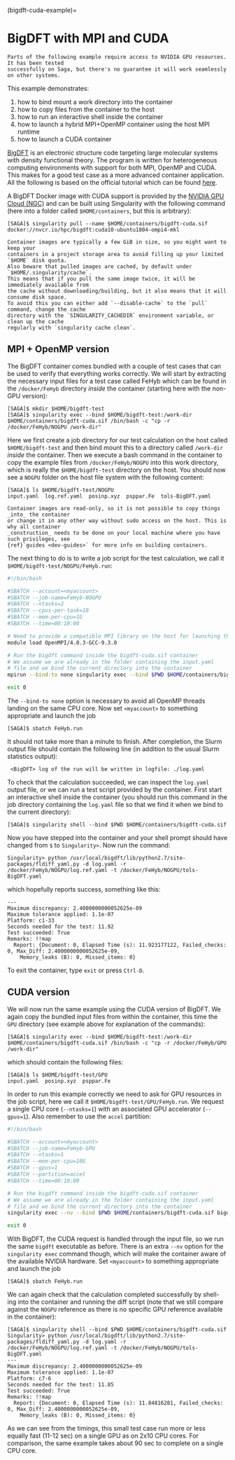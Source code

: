 (bigdft-cuda-example)=
# BigDFT with MPI and CUDA

```{note}
Parts of the following example require access to NVIDIA GPU resources. It has been tested
successfully on Saga, but there's no guarantee it will work seamlessly on other systems.
```

This example demonstrates:
1. how to bind mount a work directory into the container
2. how to copy files from the container to the host
3. how to run an interactive shell inside the container
4. how to launch a hybrid MPI+OpenMP container using the host MPI runtime
5. how to launch a CUDA container

[BigDFT](https://bigdft-suite.readthedocs.io/en/latest) is an electronic structure code targeting large molecular
systems with density functional theory. The program is written for heterogeneous computing
environments with support for both MPI, OpenMP and CUDA. This makes for a good test case
as a more advanced container application. All the following is based on the official
tutorial which can be found [here](https://ngc.nvidia.com/catalog/containers/hpc:bigdft).

A BigDFT Docker image with CUDA support is provided by the
[NVIDIA GPU Cloud (NGC)](https://ngc.nvidia.com/catalog)
and can be built using Singularity with the following command (here into a folder called
`$HOME/containers`, but this is arbitrary):
```console
[SAGA]$ singularity pull --name $HOME/containers/bigdft-cuda.sif docker://nvcr.io/hpc/bigdft:cuda10-ubuntu1804-ompi4-mkl
```

```{warning}
Container images are typically a few GiB in size, so you might want to keep your
containers in a project storage area to avoid filling up your limited `$HOME` disk quota.
Also beware that pulled images are cached, by default under `$HOME/.singularity/cache`.
This means that if you pull the same image twice, it will be immediately available from
the cache without downloading/building, but it also means that it will consume disk space.
To avoid this you can either add `--disable-cache` to the `pull` command, change the cache
directory with the `SINGULARITY_CACHEDIR` environment variable, or clean up the cache
regularly with `singularity cache clean`.
```

## MPI + OpenMP version

The BigDFT container comes bundled with a couple of test cases that can be used to verify
that everything works correctly. We will start by extracting the necessary input files
for a test case called FeHyb which can be found in the `/docker/FeHyb` directory _inside_
the container (starting here with the non-GPU version):
```console
[SAGA]$ mkdir $HOME/bigdft-test
[SAGA]$ singularity exec --bind $HOME/bigdft-test:/work-dir $HOME/containers/bigdft-cuda.sif /bin/bash -c "cp -r /docker/FeHyb/NOGPU /work-dir"
```
Here we first create a job directory for our test calculation on the host called `$HOME/bigdft-test`
and then bind mount this to a directory called `/work-dir` _inside_ the container. Then we execute
a bash command in the container to copy the example files from `/docker/FeHyb/NOGPU` into this
work directory, which is really the `$HOME/bigdft-test` directory on the host. You should now see a
`NOGPU` folder on the host file system with the following content:
```console
[SAGA]$ ls $HOME/bigdft-test/NOGPU
input.yaml  log.ref.yaml  posinp.xyz  psppar.Fe  tols-BigDFT.yaml
```

```{note}
Container images are read-only, so it is not possible to copy things _into_ the container
or change it in any other way without sudo access on the host. This is why all container
_construction_ needs to be done on your local machine where you have such privileges, see
{ref}`guides <dev-guides>` for more info on building containers.
```

The next thing to do is to write a job script for the test calculation, we call it
`$HOME/bigdft-test/NOGPU/FeHyb.run`:
```bash
#!/bin/bash

#SBATCH --account=<myaccount>
#SBATCH --job-name=FeHyb-NOGPU
#SBATCH --ntasks=2
#SBATCH --cpus-per-task=10
#SBATCH --mem-per-cpu=1G
#SBATCH --time=00:10:00

# Need to provide a compatible MPI library on the host for launching the calculation
module load OpenMPI/4.0.3-GCC-9.3.0

# Run the bigdft command inside the bigdft-cuda.sif container
# We assume we are already in the folder containing the input.yaml
# file and we bind the current directory into the container
mpirun --bind-to none singularity exec --bind $PWD $HOME/containers/bigdft-cuda.sif bigdft

exit 0
```

The `--bind-to none` option is necessary to avoid all OpenMP threads landing on the
same CPU core. Now set `<myaccount>` to something appropriate and launch the job
```console
[SAGA]$ sbatch FeHyb.run
```
It should not take more than a minute to finish. After completion, the Slurm output
file should contain the following line (in addition to the usual Slurm statistics output):
```console
 <BigDFT> log of the run will be written in logfile: ./log.yaml
```
To check that the calculation succeeded, we can inspect the `log.yaml` output file,
or we can run a test script provided by the container. First start an interactive shell
inside the container (you should run this command in the job directory containing the
`log.yaml` file so that we find it when we bind to the current directory):
```console
[SAGA]$ singularity shell --bind $PWD $HOME/containers/bigdft-cuda.sif
```
Now you have stepped into the container and your shell prompt should have changed from `$`
to `Singularity>`. Now run the command:
```console
Singularity> python /usr/local/bigdft/lib/python2.7/site-packages/fldiff_yaml.py -d log.yaml -r /docker/FeHyb/NOGPU/log.ref.yaml -t /docker/FeHyb/NOGPU/tols-BigDFT.yaml
```
which hopefully reports success, something like this:
```
---
Maximum discrepancy: 2.4000000000052625e-09
Maximum tolerance applied: 1.1e-07
Platform: c1-33
Seconds needed for the test: 11.92
Test succeeded: True
Remarks: !!map
  Report: {Document: 0, Elapsed Time (s): 11.923177122, Failed_checks: 0, Max_Diff: 2.4000000000052625e-09,
    Memory_leaks (B): 0, Missed_items: 0}
```
To exit the container, type `exit` or press `Ctrl-D`.

## CUDA version

We will now run the same example using the CUDA version of BigDFT. We again copy the
bundled input files from within the container, this time the `GPU` directory (see
example above for explanation of the commands):

```console
[SAGA]$ singularity exec --bind $HOME/bigdft-test:/work-dir $HOME/containers/bigdft-cuda.sif /bin/bash -c "cp -r /docker/FeHyb/GPU /work-dir"
```
which should contain the following files:
```console
[SAGA]$ ls $HOME/bigdft-test/GPU
input.yaml  posinp.xyz  psppar.Fe
```
In order to run this example correctly we need to ask for GPU resources in the job
script, here we call it `$HOME/bigdft-test/GPU/FeHyb.run`. We request a single CPU
core (`--ntasks=1`) with an associated GPU accelerator (`--gpus=1`). Also remember
to use the `accel` partition:
```bash
#!/bin/bash

#SBATCH --account=<myaccount>
#SBATCH --job-name=FeHyb-GPU
#SBATCH --ntasks=1
#SBATCH --mem-per-cpu=10G
#SBATCH --gpus=1
#SBATCH --partition=accel
#SBATCH --time=00:10:00

# Run the bigdft command inside the bigdft-cuda.sif container
# We assume we are already in the folder containing the input.yaml
# file and we bind the current directory into the container
singularity exec --nv --bind $PWD $HOME/containers/bigdft-cuda.sif bigdft

exit 0
```
With BigDFT, the CUDA request is handled through the input file, so we run the same
`bigdft` executable as before. There is an extra `--nv` option for the `singularity exec`
command though, which will make the container aware of the available NVIDIA hardware.
Set `<myaccount>` to something appropriate and launch the job
```console
[SAGA]$ sbatch FeHyb.run
```
We can again check that the calculation completed successfully by shell-ing into the
container and running the diff script (note that we still compare against the `NOGPU`
reference as there is no specific GPU reference available in the container):
```console
[SAGA]$ singularity shell --bind $PWD $HOME/containers/bigdft-cuda.sif
Singularity> python /usr/local/bigdft/lib/python2.7/site-packages/fldiff_yaml.py -d log.yaml -r /docker/FeHyb/NOGPU/log.ref.yaml -t /docker/FeHyb/NOGPU/tols-BigDFT.yaml
---
Maximum discrepancy: 2.4000000000052625e-09
Maximum tolerance applied: 1.1e-07
Platform: c7-6
Seconds needed for the test: 11.85
Test succeeded: True
Remarks: !!map
  Report: {Document: 0, Elapsed Time (s): 11.84816281, Failed_checks: 0, Max_Diff: 2.4000000000052625e-09,
    Memory_leaks (B): 0, Missed_items: 0}
```
As we can see from the timings, this small test case run more or less equally fast (11-12 sec)
on a single GPU as on 2x10 CPU cores. For comparison, the same example takes about 90 sec
to complete on a single CPU core.

